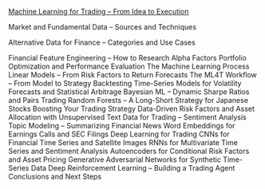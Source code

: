 [Machine Learning for Trading – From Idea to Execution](/ml-for-algo-trading/chapters/machine-learning-for-trading-from-idea.md)

Market and Fundamental Data – Sources and Techniques

Alternative Data for Finance – Categories and Use Cases

Financial Feature Engineering – How to Research Alpha Factors
Portfolio Optimization and Performance Evaluation
The Machine Learning Process
Linear Models – From Risk Factors to Return Forecasts
The ML4T Workflow – From Model to Strategy Backtesting
Time-Series Models for Volatility Forecasts and Statistical Arbitrage
Bayesian ML – Dynamic Sharpe Ratios and Pairs Trading
Random Forests – A Long-Short Strategy for Japanese Stocks
Boosting Your Trading Strategy
Data-Driven Risk Factors and Asset Allocation with Unsupervised
Text Data for Trading – Sentiment Analysis
Topic Modeling – Summarizing Financial News
Word Embeddings for Earnings Calls and SEC Filings
Deep Learning for Trading
CNNs for Financial Time Series and Satellite Images
RNNs for Multivariate Time Series and Sentiment Analysis
Autoencoders for Conditional Risk Factors and Asset Pricing
Generative Adversarial Networks for Synthetic Time-Series Data
Deep Reinforcement Learning – Building a Trading Agent
Conclusions and Next Steps